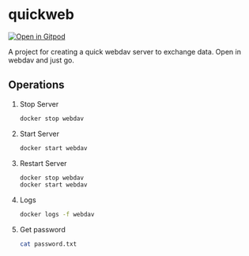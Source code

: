# quickweb

[![Open in Gitpod](https://gitpod.io/button/open-in-gitpod.svg)](https://gitpod.io/#https://github.com/yogendra/quickweb)

A project for creating a quick webdav server to exchange data. Open in webdav and just go.

## Operations

1. Stop Server

    ```bash
    docker stop webdav
    ```

1. Start Server

    ```bash
    docker start webdav
    ```

1. Restart Server

    ```bash
    docker stop webdav
    docker start webdav
    ```

1. Logs

    ```bash
    docker logs -f webdav
    ```

1. Get password

    ```bash
    cat password.txt
    ```
